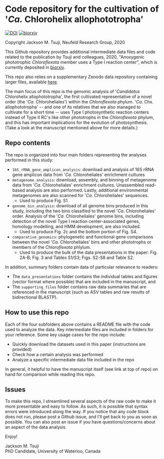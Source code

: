 # Code repository for the cultivation of '_Ca._ Chlorohelix allophototropha'

[![DOI](https://zenodo.org/badge/273164101.svg)](https://zenodo.org/badge/latestdoi/273164101)
[![biorxiv](https://img.shields.io/badge/biorxiv-10.1101%2F2020.07.07.190934-green)](https://doi.org/10.1101/2020.07.07.190934)

Copyright Jackson M. Tsuji, Neufeld Research Group, 2020

This Github repository provides additional intermediate data files and code related to the publication by Tsuji and colleagues, 2020, 
"Anoxygenic phototrophic _Chloroflexota_ member uses a Type I reaction center", which is currently deposited in 
[biorxiv](https://doi.org/10.1101/2020.07.07.190934).

This repo also relies on a supplementary Zenodo data repository containing larger files, available [here](https://doi.org/10.5281/zenodo.3930110).

The main focus of this repo is the genomic analysis of '_Candidatus_ Chlorohelix allophototropha', the first cultivated representative of a novel 
order (the '_Ca_. Chloroheliales') within the _Chloroflexota_ phylum. '_Ca_. Chx. allophototropha' -- and one of its relatives that we also managed 
to cultivate for a short time -- uses Type I photosynthetic reaction centers instead of Type II RC's like other phototrophs in the _Chloroflexota_ 
phylum, and this has important implications for the evolution of photosynthesis. (Take a look at the manuscript mentioned above for more details.)

## Repo contents
The repo is organized into four main folders representing the analyses performed in this study:
- `16S_rRNA_gene_amplicon_analysis`: download and analysis of 16S rRNA gene amplicon data from '_Ca_. Chloroheliales' enrichment cultures
- `metagenome_analysis`: download, assembly, and binning of metagenome data from '_Ca_. Chloroheliales' enrichment cultures. Unassembled 
read-based analysis are also performed. Lastly, additional environmental metagenomes are also scanned for '_Ca_. Chloroheliales' sequences.
  - Used to produce Fig. S1
- `genome_bin_analysis`: download of all genome bins produced in this study, including the two bins classified to the novel '_Ca_. Chloroheliales' order. 
Analysis of the '_Ca_. Chloroheliales' genome bins, including detection of the novel Type I reaction center-associated genes, homology modelling, and 
HMM development, are also included.
  - Used to produce Fig. 2c and the bottom portion of Fig. S4.
- `comparative_genomics`: phylogenetic and functional gene comparisons between the novel '_Ca_. Chloroheliales' bins and other phototrophs or members 
of the _Chloroflexota_ phlylum.
  - Used to produce the bulk of the data presentations in the paper: Fig. 2A-B; Fig. 3 and Tables S1/S3; Figs. S2-S8 and Table S2.

In addition, summary folders contain data of particular relevance to readers:
- The `data_presentations` folder contains the individual tables and figures (vector format where possible) that are 
included in the manuscript, and
- The `supporting_files` folder contains raw data summaries that are referenced in the manuscript (such as ASV tables and raw results of bidirectional BLASTP).

## How to use this repo
Each of the four subfolders above contains a README file with the code used to analyze the data. Key intermediate files are included in folders 
for your reference. Some key usage cases for the repo include:
- Quickly download the datasets used in this paper (instructions are provided)
- Check how a certain analysis was performed
- Analyze a specific intermediate data file included in the repo

In general, it helpful to have the manuscript itself (see link at top of repo) on hand for comparison while reading this repo.

## Issues
To make this repo, I streamlined several aspects of the raw code to make it more presentable and easy to follow. As such, it is possible that 
syntax errors were introduced along the way. If you notice that any code block does not run, please post a Github issue, and I'll get back to 
you as soon as possible. You can also post an issue if you have questions/concerns about an aspect of the data analysis.

Enjoy!

Jackson M. Tsuji  
PhD Candidate, University of Waterloo, Canada
